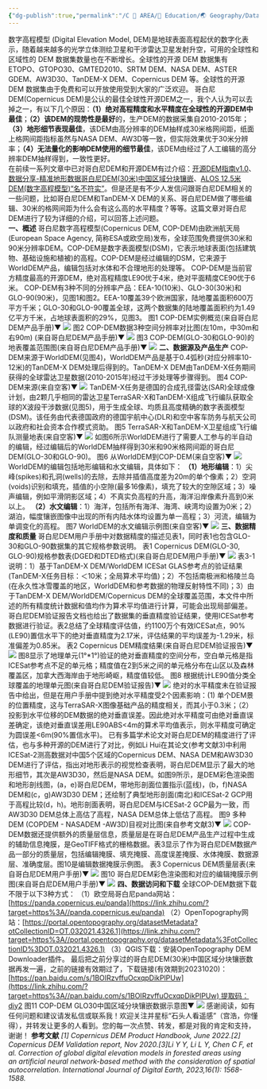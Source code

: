 ```yaml
---
{"dg-publish":true,"permalink":"/C 📔 AREA/📖 Education/🌏 Geography/Data/哥白尼 DEM/","noteIcon":"stone","created":"2025-08-16T13:55:22.781+08:00","updated":"2024-11-05T23:56:13.335+08:00"}
---
```


数字高程模型 (Digital Elevation Model, DEM)是地球表面高程起伏的数字化表示，随着越来越多的光学立体测绘卫星和干涉雷达卫星发射升空，可用的全球性和区域性的 DEM 数据集数量也在不断增长。全球性的开源 DEM 数据集有 ETOPO、GTOPO30、GMTED2010、SRTM DEM、NASA DEM、ASTER GDEM、AW3D30、TanDEM-X DEM、Copernicus DEM 等。全球性的开源 DEM 数据集由于免费和可以开放使用受到大家的广泛欢迎。
哥白尼DEM(Copernicus DEM)是公认的最佳全球性开源DEM之一，我个人认为可以去掉之一，有以下几个原因：**（1）绝对高程精度和水平精度在全球性的开源DEM中最佳**；**（2）该DEM的现势性是最好**的，生产DEM的数据采集自2010-2015年；**（3）地形细节表现最佳**，该DEM由高分辨率的DEM抽样成30米格网间距，纸面上格网间距指标虽然与NASA DEM、AW3D等一致，但实际效果优于30米分辨率；**（4）无法量化的影响DEM使用的细节最佳**，该DEM由经过了人工编辑的高分辨率DEM抽样得到，一致性更好。  
在前续一系列文章中已对哥白尼DEM和开源DEM有过介绍：[开源DEM指南v1.0](https://link.zhihu.com/?target=http%3A//mp.weixin.qq.com/s%3F__biz%3DMzk0MDQzNTEyNg%3D%3D%26mid%3D2247485084%26idx%3D1%26sn%3D7c9a66ff95a198492b8618f596dfac45%26chksm%3Dc2e0f545f5977c5327f9895f19a73bb63ae9431628612f913a2c72408ed2a2d0661d4e323ce4%26scene%3D21%23wechat_redirect)、[数据分享-精准地形数据哥白尼DEM(30米)中国区域分块镶嵌](https://link.zhihu.com/?target=http%3A//mp.weixin.qq.com/s%3F__biz%3DMzk0MDQzNTEyNg%3D%3D%26mid%3D2247485455%26idx%3D1%26sn%3Dfe0c3539896498b7a4ff9bdfe5c7b95a%26chksm%3Dc2e0fbd6f59772c046f2d9cc7efbf3e5dcd8a3dd8c32a9ad484128a009ec4f337658f65b30ff%26scene%3D21%23wechat_redirect)、[ALOS 12.5米DEM(数字高程模型)“名不符实”](https://link.zhihu.com/?target=http%3A//mp.weixin.qq.com/s%3F__biz%3DMzk0MDQzNTEyNg%3D%3D%26mid%3D2247484743%26idx%3D1%26sn%3D334d39b73b941883d42e8ca9d668bbcd%26chksm%3Dc2e0f69ef5977f88907cc01246eabfe37d497d9c6fd087f21b3030ba92f33865bde4f45b814e%26scene%3D21%23wechat_redirect)。但是还是有不少人发信问跟哥白尼DEM相关的一些问题，比如哥白尼DEM和TanDEM-X DEM的关系、哥白尼DEM做了哪些编辑、30米的格网间距为什么会有这么高的水平精度？等等。这篇文章对哥白尼DEM进行了较为详细的介绍，可以回答上述问题。  
**一、概述**
哥白尼数字高程模型(Copernicus DEM, COP-DEM)由欧洲航天局(European Space Agency, 简称ESA或欧空局)发布，全球范围免费提供30米和90米分辨率DEM。COP-DEM是数字表面模型(DSM)，它表示地球表面(包括建筑物、基础设施和植被)的高程。COP-DEM是经过编辑的DSM，它来源于WorldDEM产品，编辑包括对水体和不合理地形的处理等。
COP-DEM是当前官方精度最高的开源DEM，绝对高程精度LE90优于4米，绝对平面精度CE90优于6米。
COP-DEM有3种不同的分辨率产品：EEA-10(10米)、GLO-30(30米)和GLO-90(90米)，见图1和图2。EEA-10覆盖39个欧洲国家，陆地覆盖面积600万平方千米；GLO-30和GLO-90覆盖全球，这两个数据集的陆地覆盖面积约为1.49亿平方千米，占地球表面积的29%，见图3。
图1 COP-DEM实例概览(来自哥白尼DEM产品手册)▼
![](https://pic2.zhimg.com/80/v2-ddec7f26c3f5c6523cd928682d4eaf45_1440w.webp)
图2 COP-DEM数据3种空间分辨率对比图(左10m，中30m和右90m) (来自哥白尼DEM产品手册)▼
![](https://pic4.zhimg.com/80/v2-dccaf5c06d785ab697e3640f4fea0a0f_1440w.webp)
图3 COP-DEM(GLO-30和GLO-90)的地表覆盖范围图(来自哥白尼DEM产品手册)▼
![](https://pic3.zhimg.com/80/v2-db6138d3dd8d506e9348b4f2a1a740ea_1440w.webp)
**二、数据源及产品生产**
COP-DEM来源于WorldDEM(见图4)，WorldDEM产品是基于0.4弧秒(对应分辨率10-12米)的TanDEM-X DEM处理后得到的。TanDEM-X DEM由TanDEM-X任务期间获得的全球雷达卫星数据(2010-2015年)经过干涉处理等步骤得到。
图4 COP-DEM来源(来自空客)▼
![](https://pic2.zhimg.com/80/v2-60bd6f27ac6eef37b0945b6369d7d0f1_1440w.webp)
TanDEM-X任务是德国的合成孔径雷达(SAR)全球成像计划，由2颗几乎相同的雷达卫星TerraSAR-X和TanDEM-X组成飞行编队获取全球的X波段干涉数据(见图5)，用于生成全球、均质且高度精确的数字表面模型(DSM)。该任务由代表德国政府的德国宇航中心(DLR)和空中客车防务与航天公司以政府和社会资本合作模式资助。
图5 TerraSAR-X和TanDEM-X卫星组成飞行编队测量地表(来自空客)▼
![](https://pic1.zhimg.com/80/v2-30e374863c9b5df9ff7638535f666078_1440w.webp)
如图6所示WorldDEM进行了需要人工参与的半自动的编辑，经过编辑后的WorldDEM抽样得到30米和90米格网间距的哥白尼DEM(GLO-30和GLO-90)。
图6 从WorldDEM到COP-DEM(来自空客)▼
![](https://pic4.zhimg.com/80/v2-07f8e26821f6f00d4af314236a6768bf_1440w.webp)
WorldDEM的编辑包括地形编辑和水文编辑，具体如下：
**（1）地形编辑**：1）尖峰(spikes)和孔洞(wells)的去除，去除并插值高度差为20m的单个像素；2）空洞(voids)识别和填充，插值的小空隙(最多16像素)，填充了较大的空隙区域；3）噪声编辑，例如平滑阴影区域；4）不真实负高程的升高，海洋沿岸像素升高到0米以上。
**（2）水文编辑**：1）海洋，包括所有海洋、海湾、峡湾均设置为0米；2）湖泊，幅度镶嵌图像中出现的所有内陆水体均设置为单一高程；3）河流，编辑为单调变化的高程。
图7 WorldDEM的水文编辑示例图(来自空客)▼
![](https://pic2.zhimg.com/80/v2-25c6f0d7eae30c380de19743127e9c01_1440w.webp)
**三、数据精度和质量**
哥白尼DEM用户手册中对数据精度的描述见表1，同时表1也包含GLO-30和GLO-90数据集的其它规格参数说明。
表1 Copernicus DEM(GLO-30, GLO-90)规格参数表(DGED和DTED格式)(来自哥白尼DEM用户手册)▼
![](https://pic2.zhimg.com/80/v2-e73f26f488c7c77b28f000f5b1a73259_1440w.webp)
表3-1说明：1）基于TanDEM-X DEM/WorldDEM ICESat GLAS参考点的验证结果(TanDEM-X任务目标：＜10米；全局算术平均值)；2）不包括南极洲和格陵兰岛(在永久性冰雪覆盖的地区，WorldDEM和参考数据的物理反射特性不同)；3）由于TanDEM-X DEM/WorldDEM/Copernicus DEM的全球覆盖范围，本文件中所述的所有精度统计数据和值均作为算术平均值进行计算，可能会出现局部偏差。
哥白尼DEM验证报告文档也给出了数据集的垂直精度验证结果，使用ICESat参考数据进行验证。表2总结了全球精度评估值，约1100万个有效ICESat点，90%(LE90)置信水平下的绝对垂直精度为2.17米，评估结果的平均误差为-1.29米，标准偏差为0.85米。
表2 Copernicus DEM精度结果(来自哥白尼DEM验证报告)▼
![](https://pic2.zhimg.com/80/v2-94110aa6847ceb0d1ab1beb74c1f78c9_1440w.webp)
图8显示了地理单元(1°*1°)验证的绝对垂直精度的空间分布，空白单元格是指ICESat参考点不足的单元格；精度值在2到5米之间的单元格分布在山区以及森林覆盖区，加拿大西海岸由于地形崎岖，精度值较低。
图8 根据统计LE90值分类全球覆盖的地理单元图(来自哥白尼DEM验证报告)▼
![](https://pic4.zhimg.com/80/v2-4dc914a3d8a4595242eb8f1c1eb17b13_1440w.webp)
绝对的水平精度未在验证报告中给出，但是在用户手册中提到绝对水平精度受2个因素影响：(1) 单个DEM景的位置精度，这与TerraSAR-X图像基础产品的精度相关，而其小于0.3米；（2）投影到水平位移的DEM数据的绝对垂直误差。因此绝对水平精度可由绝对垂直误差确定，该绝对垂直误差用LE90ABS<4m的算术平均值表示，则水平精度可确定为圆误差<6m(90%置信水平)。
已有多篇学术论文对哥白尼DEM的精度进行了评估，也与多种开源的DEM进行了对比，例如Li Hui在其论文(参考文献3)中利用ICESat-2测高数据对中国5个区域的Copernicus DEM、NASA DEM和AW3D30 DEM进行了评估，指出对地形表示的视觉检查表明，哥白尼DEM显示了最大的地形细节，其次是AW3D30，然后是NASA DEM。如图9所示，是DEM彩色渲染图和地形剖线图，(a，e)哥白尼DEM，带地形剖面位置指示(蓝线)，(b，f)NASA DEM和(c，g)AW3D30 DEM；还绘制了典型地形剖面(南北)和ICESat-2 GCP用于高程比较(d，h)。地形剖面表明，哥白尼DEM与ICESat-2 GCP最为一致，而AW3D30 DEM总体上高估了高程，NASA DEM总体上低估了高程。
图9 多种DEM (COPDEM - NASADEM -AW3D)目视对比图(来自参考文献3)▼
![](https://pic4.zhimg.com/80/v2-79139564ff0cb1327e34ec0332065267_1440w.webp)
COP-DEM数据还提供额外的质量层信息，质量层是在哥白尼DEM产品生产过程中生成的辅助信息掩膜，是GeoTIFF格式的栅格数据。表3显示了作为哥白尼DEM数据产品一部分的质量层，包括编辑掩膜、填充掩膜、高度误差掩膜、水体掩膜、数据源层、准确度层。图10是编辑数据掩膜示例图。
表3 Copernicus DEM质量层表(来自哥白尼DEM用户手册)▼
![](https://pic2.zhimg.com/80/v2-4be51ec82cf31174e067b746a129d3b1_1440w.webp)
图10 哥白尼DEM彩色渲染图和对应的编辑掩膜示例图(来自哥白尼DEM用户手册)▼
![](https://pic3.zhimg.com/80/v2-7c88aed3706669237b20595cb3a5a152_1440w.webp)
**四、数据访问和下载**
全球COP-DEM数据下载不限于以下3种方式：
（1）欧空局哥白尼panda网站：[https://panda.copernicus.eu/panda](https://link.zhihu.com/?target=https%3A//panda.copernicus.eu/panda)
（2）OpenTopography网站：[https://portal.opentopography.org/datasetMetadata?otCollectionID=OT.032021.4326.1](https://link.zhihu.com/?target=https%3A//portal.opentopography.org/datasetMetadata%3FotCollectionID%3DOT.032021.4326.1)
（3）QGIS下载：安装OpenTopography DEM Downloader插件。
最后把之前分享过的哥白尼DEM(30米)中国区域分块镶嵌数据再发一遍，之前的链接有效期过了，下载链接(有效期到20231020)：[https://pan.baidu.com/s/1BOIRzvffuOcxqpDikPlPUw](https://link.zhihu.com/?target=https%3A//pan.baidu.com/s/1BOIRzvffuOcxqpDikPlPUw) 提取码：diy2
图11 COP-DEM GLO30中国区域分块镶嵌数据示意图▼
![](https://pic3.zhimg.com/80/v2-514c325aa59506b71747745f44f4ab02_1440w.webp)
感谢阅读，如有任何问题和建议请发私信或联系我！欢迎关注并星标“石头人看遥感”（宫浩，你懂得），并转发让更多的人看到。您的每一次点赞、转发，都是对我的肯定和支持，谢谢！
**参考文献**
_[1] Copernicus DEM Product Handbook, June 2022.[2] Copernicus DEM Validation report, Nov 2020.[3]Li Y Y, Li L Y, Chen C F, et al. Correction of global digital elevation models in forested areas using an artificial neural network-based method with the consideration of spatial autocorrelation. International Journal of Digital Earth, 2023,16(1): 1568-1588._